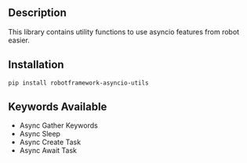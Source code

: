 ## Description

This library contains utility functions to use asyncio features from robot easier.

## Installation

```
pip install robotframework-asyncio-utils
```

## Keywords Available

- Async Gather Keywords
- Async Sleep
- Async Create Task
- Async Await Task
